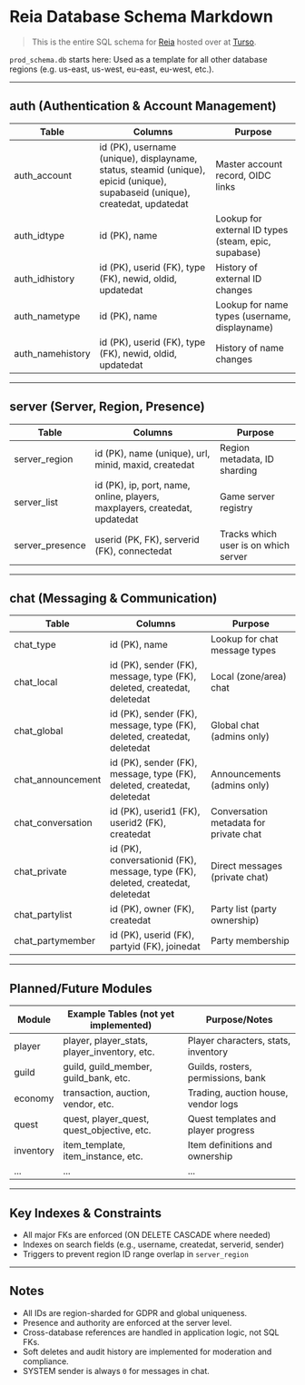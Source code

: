 # Reia Database Schema Markdown

> This is the entire SQL schema for [Reia](https://www.playreia.com) hosted over at [Turso](https://turso.tech).

`prod_schema.db` starts here: Used as a template for all other database regions (e.g. us-east, us-west, eu-east, eu-west, etc.).

---

## **auth** (Authentication & Account Management)
| Table            | Columns                                                                                                                       | Purpose                                               |
|------------------|-------------------------------------------------------------------------------------------------------------------------------|-------------------------------------------------------|
| auth_account     | id (PK), username (unique), displayname, status, steamid (unique), epicid (unique), supabaseid (unique), createdat, updatedat | Master account record, OIDC links                     |
| auth_idtype      | id (PK), name                                                                                                                 | Lookup for external ID types (steam, epic, supabase)  |
| auth_idhistory   | id (PK), userid (FK), type (FK), newid, oldid, updatedat                                                                      | History of external ID changes                        |
| auth_nametype    | id (PK), name                                                                                                                 | Lookup for name types (username, displayname)         |
| auth_namehistory | id (PK), userid (FK), type (FK), newid, oldid, updatedat                                                                      | History of name changes                               |

---

## **server** (Server, Region, Presence)
| Table            | Columns                                                                                  | Purpose                                      |
|------------------|------------------------------------------------------------------------------------------|----------------------------------------------|
| server_region    | id (PK), name (unique), url, minid, maxid, createdat                                     | Region metadata, ID sharding                 |
| server_list      | id (PK), ip, port, name, online, players, maxplayers, createdat, updatedat               | Game server registry                         |
| server_presence  | userid (PK, FK), serverid (FK), connectedat                                              | Tracks which user is on which server         |

---

## **chat** (Messaging & Communication)
| Table              | Columns                                                                                         | Purpose                                      |
|--------------------|-------------------------------------------------------------------------------------------------|----------------------------------------------|
| chat_type          | id (PK), name                                                                                   | Lookup for chat message types                |
| chat_local         | id (PK), sender (FK), message, type (FK), deleted, createdat, deletedat                         | Local (zone/area) chat                       |
| chat_global        | id (PK), sender (FK), message, type (FK), deleted, createdat, deletedat                         | Global chat (admins only)                    |
| chat_announcement  | id (PK), sender (FK), message, type (FK), deleted, createdat, deletedat                         | Announcements (admins only)                  |
| chat_conversation  | id (PK), userid1 (FK), userid2 (FK), createdat                                                  | Conversation metadata for private chat       |
| chat_private       | id (PK), conversationid (FK), message, type (FK), deleted, createdat, deletedat                 | Direct messages (private chat)               |
| chat_partylist     | id (PK), owner (FK), createdat                                                                  | Party list (party ownership)                 |
| chat_partymember   | id (PK), userid (FK), partyid (FK), joinedat                                                    | Party membership                             |

---

## **Planned/Future Modules**
| Module      | Example Tables (not yet implemented)         | Purpose/Notes                                 |
|-------------|----------------------------------------------|-----------------------------------------------|
| player      | player, player_stats, player_inventory, etc. | Player characters, stats, inventory           |
| guild       | guild, guild_member, guild_bank, etc.        | Guilds, rosters, permissions, bank            |
| economy     | transaction, auction, vendor, etc.           | Trading, auction house, vendor logs           |
| quest       | quest, player_quest, quest_objective, etc.   | Quest templates and player progress           |
| inventory   | item_template, item_instance, etc.           | Item definitions and ownership                |
| ...         | ...                                          | ...                                           |

---

## **Key Indexes & Constraints**
- All major FKs are enforced (ON DELETE CASCADE where needed)
- Indexes on search fields (e.g., username, createdat, serverid, sender)
- Triggers to prevent region ID range overlap in `server_region`

---

## **Notes**
- All IDs are region-sharded for GDPR and global uniqueness.
- Presence and authority are enforced at the server level.
- Cross-database references are handled in application logic, not SQL FKs.
- Soft deletes and audit history are implemented for moderation and compliance.
- SYSTEM sender is always `0` for messages in chat.
